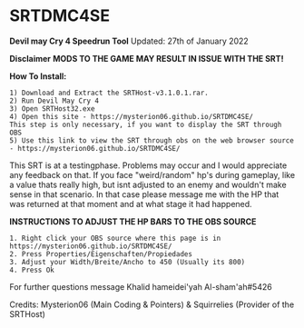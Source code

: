 # SRTDMC4SE

**Devil may Cry 4 Speedrun Tool**
Updated: 27th of January 2022

**Disclaimer**
**MODS TO THE GAME MAY RESULT IN ISSUE WITH THE SRT!**


**How To Install:**
```
1) Download and Extract the SRTHost-v3.1.0.1.rar.
2) Run Devil May Cry 4
3) Open SRTHost32.exe
4) Open this site - https://mysterion06.github.io/SRTDMC4SE/
This step is only necessary, if you want to display the SRT through OBS
5) Use this link to view the SRT through obs on the web browser source - https://mysterion06.github.io/SRTDMC4SE/
```

This SRT is at a testingphase. Problems may occur and I would appreciate any feedback on that. If you face "weird/random" hp's during gameplay, like a value thats really high, but isnt adjusted to an enemy and wouldn't make sense in that scenario. In that case please message me with the HP that was returned at that moment and at what stage it had happened.


**INSTRUCTIONS TO ADJUST THE HP BARS TO THE OBS SOURCE**

```
1. Right click your OBS source where this page is in https://mysterion06.github.io/SRTDMC4SE/
2. Press Properties/Eigenschaften/Propiedades
3. Adjust your Width/Breite/Ancho to 450 (Usually its 800)
4. Press Ok
```

For further questions message Khalid hameidei'yah Al-sham'ah#5426

Credits: Mysterion06 (Main Coding & Pointers) & Squirrelies (Provider of the SRTHost)
